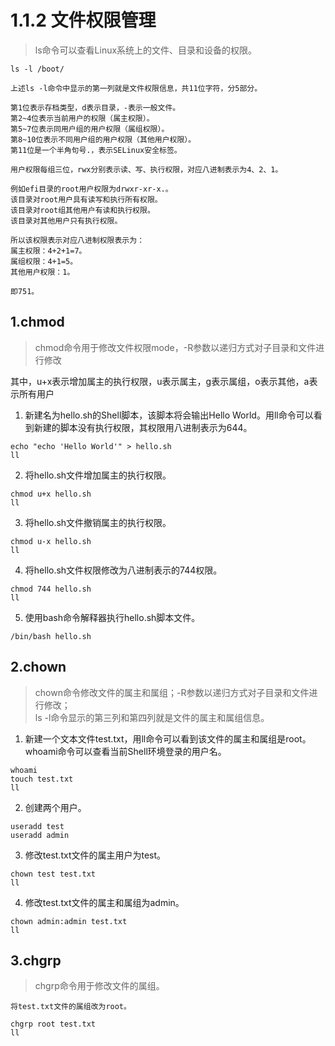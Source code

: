 # 1.1.2 文件权限管理

>ls命令可以查看Linux系统上的文件、目录和设备的权限。

```
ls -l /boot/

上述ls -l命令中显示的第一列就是文件权限信息，共11位字符，分5部分。

第1位表示存档类型，d表示目录，-表示一般文件。
第2~4位表示当前用户的权限（属主权限）。
第5~7位表示同用户组的用户权限（属组权限）。
第8~10位表示不同用户组的用户权限（其他用户权限）。
第11位是一个半角句号.，表示SELinux安全标签。

用户权限每组三位，rwx分别表示读、写、执行权限，对应八进制表示为4、2、1。

例如efi目录的root用户权限为drwxr-xr-x.。
该目录对root用户具有读写和执行所有权限。
该目录对root组其他用户有读和执行权限。
该目录对其他用户只有执行权限。

所以该权限表示对应八进制权限表示为：
属主权限：4+2+1=7。
属组权限：4+1=5。
其他用户权限：1。

即751。
```

## 1.chmod

>chmod命令用于修改文件权限mode，-R参数以递归方式对子目录和文件进行修改

其中，u+x表示增加属主的执行权限，u表示属主，g表示属组，o表示其他，a表示所有用户

1.  新建名为hello.sh的Shell脚本，该脚本将会输出Hello World。用ll命令可以看到新建的脚本没有执行权限，其权限用八进制表示为644。

```
echo "echo 'Hello World'" > hello.sh
ll
```

2.  将hello.sh文件增加属主的执行权限。

```
chmod u+x hello.sh
ll
```

3.  将hello.sh文件撤销属主的执行权限。

```
chmod u-x hello.sh
ll
```

4.  将hello.sh文件权限修改为八进制表示的744权限。

```
chmod 744 hello.sh
ll
```

5.  使用bash命令解释器执行hello.sh脚本文件。

```
/bin/bash hello.sh
```



## 2.chown
>chown命令修改文件的属主和属组；-R参数以递归方式对子目录和文件进行修改；  
ls -l命令显示的第三列和第四列就是文件的属主和属组信息。

1.  新建一个文本文件test.txt，用ll命令可以看到该文件的属主和属组是root。  
    whoami命令可以查看当前Shell环境登录的用户名。

```
whoami
touch test.txt
ll
```

2. 创建两个用户。

```
useradd test
useradd admin
```

3.  修改test.txt文件的属主用户为test。

```
chown test test.txt
ll
```

4.  修改test.txt文件的属主和属组为admin。

```
chown admin:admin test.txt
ll
```

## 3.chgrp

>chgrp命令用于修改文件的属组。

```
将test.txt文件的属组改为root。

chgrp root test.txt
ll
```
